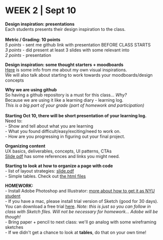 <h1>WEEK 2 | Sept 10 </h1>


<p><strong>Design inspiration: presentations</strong><br>
Each students presents their design inspiration to the class. <br><br>
<b>Metric / Grading: 10 points</b><br>
<i>5 points </i> - sent me github link with presentation BEFORE CLASS STARTS<br>
<i>3 points</i> - did present at least 3 slides with some relevant into <br>
<i>2 points</i> - presentation <br>
</p>

<p><strong>Design inspiration: some thought starters + moodboards</strong><br>
<a href="IntrotoWeb_W2_DesignInspiration.pdf">Here</a> is some info from me about my own visual inspirations. <br> We will also talk about starting to work towards your moodboards/design concepts</p>

<p><strong>Why we are using github</strong><br>
So having a github repository is a must for this class... <i>Why?</i> <br>
Because we are using it like a learning diary - learning log. <br>
<i>This is a big part of your grade (part of homework and participation)</i><br><br>
<b>Starting Oct 10, there will be short presentation of your learning log. </b><br>
Need to: <br>
- Show and tell about what you are learning<br>
- What you found difficult/easy/exciting/need to work on.<br>
- How are you progressing in figuring out your final project.</p>

<p><strong>Organizing content</strong><br>
UX basics, deliverables, concepts, UI patterns, CTAs<br>
<a href="IntrotoWeb_W2_OrganizingContent.pdf">Slide pdf</a> has some references and links you might need.</p>

<p><strong>Starting to look at how to organize a page with code</strong><br>- list of layout strategies:  <a href="IntrotoWeb_W2b_LayoutStrategies.pdf">slide.pdf</a><br>
- Simple tables. Check out  <a href="https://github.com/miraalibek/NYU_IDM_IntroToWeb/tree/master/W2_Sept10/tables">the html files</a></p>

<p><b>HOMEWORK:</b><br>
- Install Adobe Photoshop and Illustrator: <a href="https://www.nyu.edu/life/information-technology/getting-started/students.html">more about how to get it as NYU student</a><br>
- If you have a mac, please install trial version of Sketch (good for 30 days). You can download a free trial <a href="https://www.sketch.com/">here</a>. <i>Note: this is just so you can follow in class with Sketch files. Will not be necessary for homework... Adobe will be though!</i> <br>
- Bring paper + pencil to next class: we'll go analog with some wireframing sketches<br>
- If we didn't get a chance to look at <b>tables</b>, do that on your own time!

</p>

